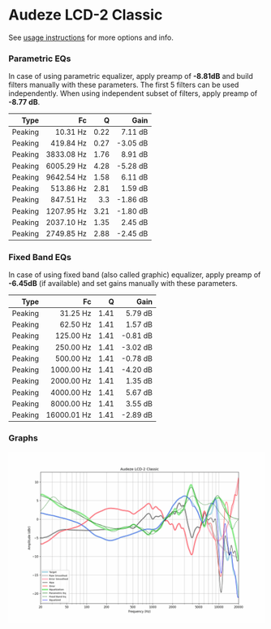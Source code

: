 # Audeze LCD-2 Classic
See [usage instructions](https://github.com/jaakkopasanen/AutoEq#usage) for more options and info.

### Parametric EQs
In case of using parametric equalizer, apply preamp of **-8.81dB** and build filters manually
with these parameters. The first 5 filters can be used independently.
When using independent subset of filters, apply preamp of **-8.77 dB**.

| Type    | Fc         |    Q | Gain     |
|--------:|-----------:|-----:|---------:|
| Peaking | 10.31 Hz   | 0.22 | 7.11 dB  |
| Peaking | 419.84 Hz  | 0.27 | -3.05 dB |
| Peaking | 3833.08 Hz | 1.76 | 8.91 dB  |
| Peaking | 6005.29 Hz | 4.28 | -5.28 dB |
| Peaking | 9642.54 Hz | 1.58 | 6.11 dB  |
| Peaking | 513.86 Hz  | 2.81 | 1.59 dB  |
| Peaking | 847.51 Hz  | 3.3  | -1.86 dB |
| Peaking | 1207.95 Hz | 3.21 | -1.80 dB |
| Peaking | 2037.10 Hz | 1.35 | 2.45 dB  |
| Peaking | 2749.85 Hz | 2.88 | -2.45 dB |

### Fixed Band EQs
In case of using fixed band (also called graphic) equalizer, apply preamp of **-6.45dB**
(if available) and set gains manually with these parameters.

| Type    | Fc          |    Q | Gain     |
|--------:|------------:|-----:|---------:|
| Peaking | 31.25 Hz    | 1.41 | 5.79 dB  |
| Peaking | 62.50 Hz    | 1.41 | 1.57 dB  |
| Peaking | 125.00 Hz   | 1.41 | -0.81 dB |
| Peaking | 250.00 Hz   | 1.41 | -3.02 dB |
| Peaking | 500.00 Hz   | 1.41 | -0.78 dB |
| Peaking | 1000.00 Hz  | 1.41 | -4.20 dB |
| Peaking | 2000.00 Hz  | 1.41 | 1.35 dB  |
| Peaking | 4000.00 Hz  | 1.41 | 5.67 dB  |
| Peaking | 8000.00 Hz  | 1.41 | 3.55 dB  |
| Peaking | 16000.01 Hz | 1.41 | -2.89 dB |

### Graphs
![](./Audeze%20LCD-2%20Classic.png)